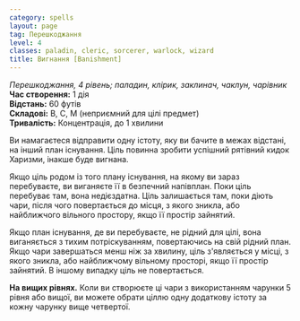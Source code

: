 ```yaml
---
category: spells
layout: page
tag: Перешкоджання
level: 4
classes: paladin, cleric, sorcerer, warlock, wizard
title: Вигнання [Banishment]
---
```


_Перешкоджання, 4 рівень; паладин, клірик, заклинач, чаклун, чарівник_   
**Час створення:** 1 дія   
**Відстань:** 60 футів   
**Складові:** В, С, М (неприємний для цілі предмет)   
**Тривалість:** Концентрація, до 1 хвилини   

Ви намагаєтеся відправити одну істоту, яку ви бачите в межах відстані, на інший план існування. Ціль повинна зробити успішний рятівний кидок Харизми, інакше буде вигнана.    

Якщо ціль родом із того плану існування, на якому ви зараз перебуваєте, ви виганяєте її в безпечний напівплан. Поки ціль перебуває там, вона недієздатна. Ціль залишається там, поки діють чари, після чого повертається до місця, з якого зникла, або найближчого вільного простору, якщо її простір зайнятий.    

Якщо план існування, де ви перебуваєте, не рідний для цілі, вона виганяється з тихим потріскуванням, повертаючись на свій рідний план. Якщо чари завершаться менш ніж за хвилину, ціль з'являється у місці, з якого зникла, або найближчому вільному просторі, якщо її простір зайнятий. В іншому випадку ціль не повертається.  

**На вищих рівнях.** Коли ви створюєте ці чари з використанням чарунки 5 рівня або вищої, ви можете обрати ціллю одну додаткову істоту за кожну чарунку вище четвертої. 
